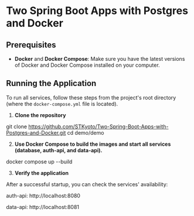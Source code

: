 # Two Spring Boot Apps with Postgres and Docker

## Prerequisites
* **Docker** and **Docker Compose**: Make sure you have the latest versions of Docker and Docker Compose installed on your computer.

## Running the Application

To run all services, follow these steps from the project's root directory (where the `docker-compose.yml` file is located).

1. **Clone the repository**

git clone https://github.com/STKyoto/Two-Spring-Boot-Apps-with-Postgres-and-Docker.git
cd demo/demo

2. **Use Docker Compose to build the images and start all services (database, auth-api, and data-api).**

docker compose up --build

3. **Verify the application**

After a successful startup, you can check the services' availability:

auth-api: http://localhost:8080

data-api: http://localhost:8081
